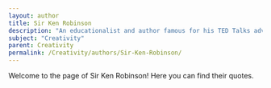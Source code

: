 ```yaml
---
layout: author
title: Sir Ken Robinson
description: "An educationalist and author famous for his TED Talks advocating for creativity in education, Robinson emphasized the need for a teaching system that encourages creative thinking."
subject: "Creativity"
parent: Creativity
permalink: /Creativity/authors/Sir-Ken-Robinson/
---
```


Welcome to the page of Sir Ken Robinson! Here you can find their quotes.
